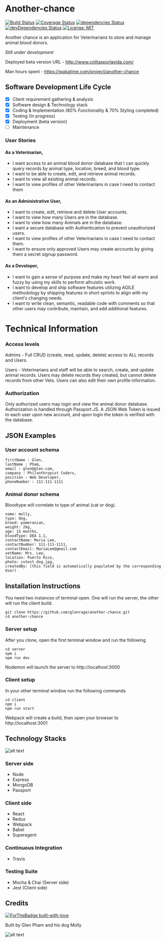 # Another-chance

[![Build Status](https://travis-ci.org/glenrage/another-chance.svg?branch=master)](https://travis-ci.org/glenrage/another-chance)
[![Coverage Status](https://coveralls.io/repos/github/glenrage/another-chance/badge.svg?branch=master)](https://coveralls.io/github/glenrage/another-chance?branch=master)
[![dependencies Status](https://david-dm.org/expressjs/express/status.svg)](https://david-dm.org/expressjs/express)
[![devDependencies Status](https://david-dm.org/expressjs/express/dev-status.svg)](https://david-dm.org/expressjs/express?type=dev)
[![License: MIT](https://img.shields.io/badge/License-MIT-yellow.svg)](https://opensource.org/licenses/MIT)

Another chance is an application for Veterinarians to store and manage animal blood donors.

 *Still under development*

Deployed beta version URL - http://www.colitasporlavida.com/

Man hours spent - https://wakatime.com/project/another-chance

## Software Development Life Cycle

- [x] Client requirement gathering & analysis
- [x] Software design & Technology stack
- [x] Coding & Implementation (80% Functionality & 70% Styling completed)
- [x] Testing (In progress)
- [x] Deployment (beta version)
- [ ] Maintenance

### User Stories

#### As a Veterinarian,
+ I want access to an animal blood donor database that I can quickly query records by animal type, location, breed, and blood type.
+ I want to be able to create, edit, and retrieve animal records.
+ I want to view all existing animal records.
+ I want to view profiles of other Veterinarians in case I need to contact them

#### As an Administrative User,
+ I want to create, edit, retrieve and delete User accounts.
+ I want to view how many Users are in the database.
+ I want to view how many Animals are in the database.
+ I want a secure database with Authentication to prevent unauthorized users.
+ I want to view profiles of other Veterinarians in case I need to contact them.
+ I want to ensure only approved Users may create accounts by giving them a secret signup password.

#### As a Developer,
+ I want to gain a sense of purpose and make my heart feel all warm and fuzzy by using my skills to perform altruistic work.
+ I want to develop and ship software features utilizing AGILE methodology by shipping features in short sprints to align with my client's changing needs.
+ I want to write clean, semantic, readable code with comments so that other users may contribute, maintain, and add additional features.

# Technical Information

### Access levels

Admins - Full CRUD (create, read, update, delete) access to ALL records and Users.

Users - Veterinarians and staff will be able to search, create, and update animal records. Users may delete records they created, but cannot delete records from other Vets. Users can also edit their own profile information.

### Authorization

Only authorized users may login and view the animal donor database. Authorization is handled through Passport.JS. A JSON Web Token is issued to each user upon new account, and upon login the token is verified with the database.

## JSON Examples

### User account schema

```
firstName : Glen,
lastName : Pham,
email : glen@glen.com,
company : Philanthropist Coders,
position : Web Developer,
phoneNumber : 111-111-1111
```

### Animal donor schema
Bloodtype will correlate to type of animal (cat or dog).

```
name: molly,
type: dog,
breed: pomeranian,
weight: 2kg,
age: 15 months,
bloodType: DEA 1.1,
contactName: Maria Lee,
contactNumber: 111-111-1111,
contactEmail: MariaLee@gmail.com
vetName: Mrs. Lee,
location: Puerto Rico,
photo: cutest_dog.jpg,
createdBy: (this field is automatically populated by the corresponding User)
```

## Installation Instructions

You need two instances of terminal open. One will run the server, the other will run the client build.

```
git clone https://github.com/glenrage/another-chance.git
cd another-chance
```
### Server setup
After you clone, open the first terminal window and run the following
```
cd server
npm i
npm run dev
```
Nodemon will launch the server to http://localhost:3000

### Client setup

In your other terminal window run the following commands
```
cd client
npm i
npm run start
```
Webpack will create a build, then open your browser to http://localhost:3001

## Technology Stacks
![alt text](http://res.cloudinary.com/glenrage/image/upload/v1502997811/mern_nobysk.gif)

### Server side
* Node
* Express
* MongoDB
* Passport

### Client side
* React
* Redux
* Webpack
* Babel
* Superagent

### Continuous Integration
* Travis

### Testing Suite
* Mocha & Chai (Server side)
* Jest (Client side)

## Credits
[![ForTheBadge built-with-love](http://ForTheBadge.com/images/badges/built-with-love.svg)](https://GitHub.com/glenrage/)


Built by Glen Pham and his dog Molly

![alt text](http://res.cloudinary.com/glenrage/image/upload/c_scale,w_394/v1501914520/mollyboo_dptv9k.jpg)
